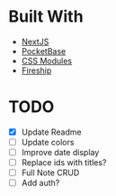 # Built With
- [NextJS](https://nextjs.org/)
- [PocketBase](https://pocketbase.io/)
- [CSS Modules](https://github.com/css-modules/css-modules)
- [Fireship](https://www.youtube.com/watch?v=__mSgDEOyv8)

# TODO
- [x] Update Readme
- [ ] Update colors
- [ ] Improve date display
- [ ] Replace ids with titles?
- [ ] Full Note CRUD
- [ ] Add auth?